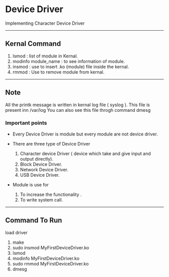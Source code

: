 # Device Driver

Implementing Character Device Driver

---

## Kernal Command

1. lsmod                : list of module in Kernal.
2. modinfo module_name  : to see information of module.
3. insmod               : use to insert .ko (module) file inside the kernal.
4. rmmod                : Use to remove module from kernal.

---

## Note

All the printk message is written in kernal log file ( syslog ). This file is present inn /var/log
You can also see this file throgh command  dmesg

### Important points

- Every Device Driver is module but every  module are not device driver.

- There are three type of Device Driver
    1. Character device Driver  ( device which take and give input and output directly).
    2. Block Device Driver.
    3. Network Device Driver.
    4. USB Device Driver.

- Module is use for
    1. To increase the functionality .
    2. To write system call.

---

## Command To Run

load driver

1. make
2. sudo insmod MyFirstDeviceDriver.ko
3. lsmod
4. modinfo MyFirstDeviceDriver.ko
5. sudo rmmod MyFirstDeviceDriver.ko
6. dmesg
